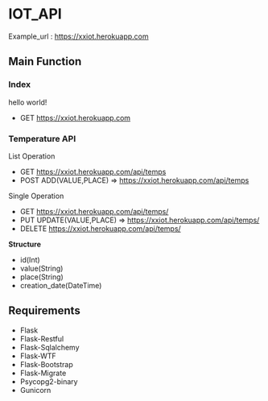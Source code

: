 # IOT_API

Example_url : https://xxiot.herokuapp.com

## Main Function

### Index

hello world!
- GET https://xxiot.herokuapp.com

### Temperature API

List Operation
- GET https://xxiot.herokuapp.com/api/temps
- POST ADD(VALUE,PLACE) => https://xxiot.herokuapp.com/api/temps

Single Operation
- GET https://xxiot.herokuapp.com/api/temps/<id>
- PUT UPDATE(VALUE,PLACE) => https://xxiot.herokuapp.com/api/temps/<id>
- DELETE  https://xxiot.herokuapp.com/api/temps/<id>

**Structure**

- id(Int)
- value(String)
- place(String)
- creation_date(DateTime)

## Requirements

- Flask
- Flask-Restful
- Flask-Sqlalchemy
- Flask-WTF
- Flask-Bootstrap
- Flask-Migrate
- Psycopg2-binary
- Gunicorn